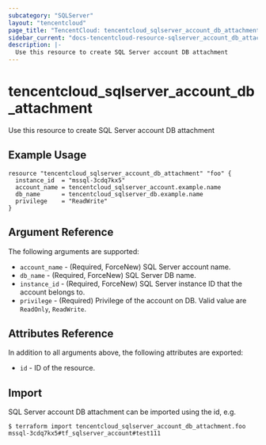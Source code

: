 ```yaml
---
subcategory: "SQLServer"
layout: "tencentcloud"
page_title: "TencentCloud: tencentcloud_sqlserver_account_db_attachment"
sidebar_current: "docs-tencentcloud-resource-sqlserver_account_db_attachment"
description: |-
  Use this resource to create SQL Server account DB attachment
---
```


# tencentcloud_sqlserver_account_db_attachment

Use this resource to create SQL Server account DB attachment

## Example Usage

```hcl
resource "tencentcloud_sqlserver_account_db_attachment" "foo" {
  instance_id  = "mssql-3cdq7kx5"
  account_name = tencentcloud_sqlserver_account.example.name
  db_name      = tencentcloud_sqlserver_db.example.name
  privilege    = "ReadWrite"
}
```

## Argument Reference

The following arguments are supported:

* `account_name` - (Required, ForceNew) SQL Server account name.
* `db_name` - (Required, ForceNew) SQL Server DB name.
* `instance_id` - (Required, ForceNew) SQL Server instance ID that the account belongs to.
* `privilege` - (Required) Privilege of the account on DB. Valid value are `ReadOnly`, `ReadWrite`.

## Attributes Reference

In addition to all arguments above, the following attributes are exported:

* `id` - ID of the resource.



## Import

SQL Server account DB attachment can be imported using the id, e.g.

```
$ terraform import tencentcloud_sqlserver_account_db_attachment.foo mssql-3cdq7kx5#tf_sqlserver_account#test111
```

